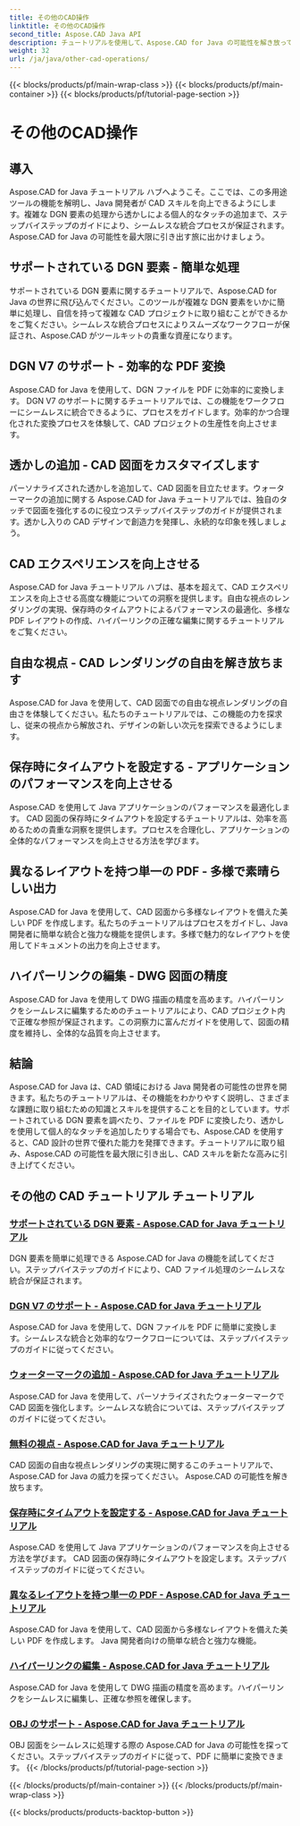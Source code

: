 ```yaml
---
title: その他のCAD操作
linktitle: その他のCAD操作
second_title: Aspose.CAD Java API
description: チュートリアルを使用して、Aspose.CAD for Java の可能性を解き放ってください。 DGN 要素の処理から透かしの追加まで、CAD スキルを簡単に向上させます。
weight: 32
url: /ja/java/other-cad-operations/
---
```


{{< blocks/products/pf/main-wrap-class >}}
{{< blocks/products/pf/main-container >}}
{{< blocks/products/pf/tutorial-page-section >}}

# その他のCAD操作

## 導入

Aspose.CAD for Java チュートリアル ハブへようこそ。ここでは、この多用途ツールの機能を解明し、Java 開発者が CAD スキルを向上できるようにします。複雑な DGN 要素の処理から透かしによる個人的なタッチの追加まで、ステップバイステップのガイドにより、シームレスな統合プロセスが保証されます。 Aspose.CAD for Java の可能性を最大限に引き出す旅に出かけましょう。

## サポートされている DGN 要素 - 簡単な処理

サポートされている DGN 要素に関するチュートリアルで、Aspose.CAD for Java の世界に飛び込んでください。このツールが複雑な DGN 要素をいかに簡単に処理し、自信を持って複雑な CAD プロジェクトに取り組むことができるかをご覧ください。シームレスな統合プロセスによりスムーズなワークフローが保証され、Aspose.CAD がツールキットの貴重な資産になります。

## DGN V7 のサポート - 効率的な PDF 変換

Aspose.CAD for Java を使用して、DGN ファイルを PDF に効率的に変換します。 DGN V7 のサポートに関するチュートリアルでは、この機能をワークフローにシームレスに統合できるように、プロセスをガイドします。効率的かつ合理化された変換プロセスを体験して、CAD プロジェクトの生産性を向上させます。

## 透かしの追加 - CAD 図面をカスタマイズします

パーソナライズされた透かしを追加して、CAD 図面を目立たせます。ウォーターマークの追加に関する Aspose.CAD for Java チュートリアルでは、独自のタッチで図面を強化するのに役立つステップバイステップのガイドが提供されます。透かし入りの CAD デザインで創造力を発揮し、永続的な印象を残しましょう。

## CAD エクスペリエンスを向上させる

Aspose.CAD for Java チュートリアル ハブは、基本を超えて、CAD エクスペリエンスを向上させる高度な機能についての洞察を提供します。自由な視点のレンダリングの実現、保存時のタイムアウトによるパフォーマンスの最適化、多様な PDF レイアウトの作成、ハイパーリンクの正確な編集に関するチュートリアルをご覧ください。

## 自由な視点 - CAD レンダリングの自由を解き放ちます

Aspose.CAD for Java を使用して、CAD 図面での自由な視点レンダリングの自由さを体験してください。私たちのチュートリアルでは、この機能の力を探求し、従来の視点から解放され、デザインの新しい次元を探索できるようにします。

## 保存時にタイムアウトを設定する - アプリケーションのパフォーマンスを向上させる

Aspose.CAD を使用して Java アプリケーションのパフォーマンスを最適化します。 CAD 図面の保存時にタイムアウトを設定するチュートリアルは、効率を高めるための貴重な洞察を提供します。プロセスを合理化し、アプリケーションの全体的なパフォーマンスを向上させる方法を学びます。

## 異なるレイアウトを持つ単一の PDF - 多様で素晴らしい出力

Aspose.CAD for Java を使用して、CAD 図面から多様なレイアウトを備えた美しい PDF を作成します。私たちのチュートリアルはプロセスをガイドし、Java 開発者に簡単な統合と強力な機能を提供します。多様で魅力的なレイアウトを使用してドキュメントの出力を向上させます。

## ハイパーリンクの編集 - DWG 図面の精度

Aspose.CAD for Java を使用して DWG 描画の精度を高めます。ハイパーリンクをシームレスに編集するためのチュートリアルにより、CAD プロジェクト内で正確な参照が保証されます。この洞察力に富んだガイドを使用して、図面の精度を維持し、全体的な品質を向上させます。

## 結論

Aspose.CAD for Java は、CAD 領域における Java 開発者の可能性の世界を開きます。私たちのチュートリアルは、その機能をわかりやすく説明し、さまざまな課題に取り組むための知識とスキルを提供することを目的としています。サポートされている DGN 要素を調べたり、ファイルを PDF に変換したり、透かしを使用して個人的なタッチを追加したりする場合でも、Aspose.CAD を使用すると、CAD 設計の世界で優れた能力を発揮できます。チュートリアルに取り組み、Aspose.CAD の可能性を最大限に引き出し、CAD スキルを新たな高みに引き上げてください。
## その他の CAD チュートリアル チュートリアル
### [サポートされている DGN 要素 - Aspose.CAD for Java チュートリアル](./supported-dgn-elements/)
DGN 要素を簡単に処理できる Aspose.CAD for Java の機能を試してください。ステップバイステップのガイドにより、CAD ファイル処理のシームレスな統合が保証されます。
### [DGN V7 のサポート - Aspose.CAD for Java チュートリアル](./support-for-dgn-v7/)
Aspose.CAD for Java を使用して、DGN ファイルを PDF に簡単に変換します。シームレスな統合と効率的なワークフローについては、ステップバイステップのガイドに従ってください。
### [ウォーターマークの追加 - Aspose.CAD for Java チュートリアル](./add-watermark/)
Aspose.CAD for Java を使用して、パーソナライズされたウォーターマークで CAD 図面を強化します。シームレスな統合については、ステップバイステップのガイドに従ってください。
### [無料の視点 - Aspose.CAD for Java チュートリアル](./free-point-of-view/)
CAD 図面の自由な視点レンダリングの実現に関するこのチュートリアルで、Aspose.CAD for Java の威力を探ってください。 Aspose.CAD の可能性を解き放ちます。
### [保存時にタイムアウトを設定する - Aspose.CAD for Java チュートリアル](./put-timeout-on-save/)
Aspose.CAD を使用して Java アプリケーションのパフォーマンスを向上させる方法を学びます。 CAD 図面の保存時にタイムアウトを設定します。ステップバイステップのガイドに従ってください。
### [異なるレイアウトを持つ単一の PDF - Aspose.CAD for Java チュートリアル](./single-pdf-different-layouts/)
Aspose.CAD for Java を使用して、CAD 図面から多様なレイアウトを備えた美しい PDF を作成します。 Java 開発者向けの簡単な統合と強力な機能。
### [ハイパーリンクの編集 - Aspose.CAD for Java チュートリアル](./edit-hyperlink/)
Aspose.CAD for Java を使用して DWG 描画の精度を高めます。ハイパーリンクをシームレスに編集し、正確な参照を確保します。
### [OBJ のサポート - Aspose.CAD for Java チュートリアル](./support-of-obj/)
OBJ 図面をシームレスに処理する際の Aspose.CAD for Java の可能性を探ってください。ステップバイステップのガイドに従って、PDF に簡単に変換できます。
{{< /blocks/products/pf/tutorial-page-section >}}

{{< /blocks/products/pf/main-container >}}
{{< /blocks/products/pf/main-wrap-class >}}

{{< blocks/products/products-backtop-button >}}
